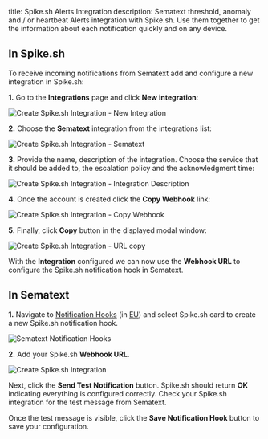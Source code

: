 title: Spike.sh Alerts Integration
description: Sematext threshold, anomaly and / or heartbeat Alerts integration with Spike.sh. Use them together to get the information about each notification quickly and on any device.

## In Spike.sh

To receive incoming notifications from Sematext add and configure a new integration in Spike.sh:

**1.** Go to the **Integrations** page and click **New integration**:

<img class="content-modal-image" alt="Create Spike.sh Integration - New Integration" src="../../images/integrations/create-spikesh-integration-integrations.png" title="Create Spike.sh Integration - New Integration">

**2.** Choose the **Sematext** integration from the integrations list: 

<img class="content-modal-image" alt="Create Spike.sh Integration - Sematext" src="../../images/integrations/create-spikesh-integration-sematext.png" title="Create Spike.sh Integration - Sematext">

**3.** Provide the name, description of the integration. Choose the service that it should be added to, the escalation policy and the acknowledgment time:

<img class="content-modal-image" alt="Create Spike.sh Integration - Integration Description" src="../../images/integrations/create-spikesh-integration-add-integration.png" title="Create Spike.sh Integration - Integration Description">

**4.** Once the account is created click the **Copy Webhook** link:

<img class="content-modal-image" alt="Create Spike.sh Integration - Copy Webhook" src="../../images/integrations/create-spikesh-integration-copy.png" title="Create Spike.sh Integration - Copy ">

**5.** Finally, click **Copy** button in the displayed modal window:

<img class="content-modal-image" alt="Create Spike.sh Integration - URL copy" src="../../images/integrations/create-spikesh-integration-copy-webhook.png" title="Create Spike.sh Integration - URL copy">

With the **Integration** configured we can now use the **Webhook URL** to configure the Spike.sh notification hook in Sematext.

## In Sematext

**1.** Navigate to [Notification Hooks](https://apps.sematext.com/ui/hooks/create) (in [EU](https://apps.eu.sematext.com/ui/hooks/create)) and select Spike.sh card to create a new Spike.sh notification hook.

![Sematext Notification Hooks](https://sematext.com/docs/images/integrations/sematext-notification-hooks.png  "Sematext Notification Hook")

**2.** Add your Spike.sh **Webhook URL**. 

<img class="content-modal-image" alt="Create Spike.sh Integration" src="../../images/integrations/create-spikesh-integration.png" title="Create Spike.sh Integration">

Next, click the **Send Test Notification** button. Spike.sh should return **OK** indicating everything is configured correctly. Check your Spike.sh integration for the test message from Sematext. 

Once the test message is visible, click the **Save Notification Hook** button to save your configuration. 
